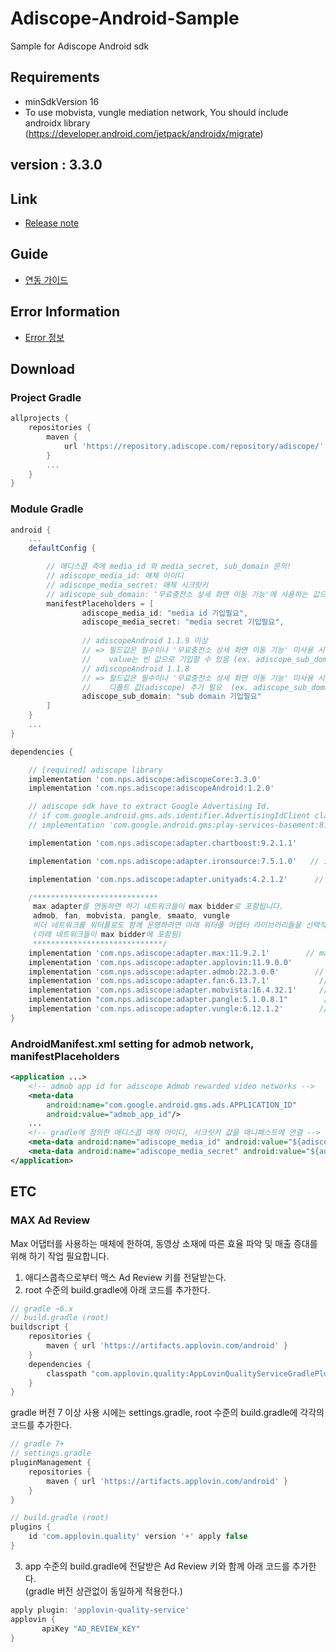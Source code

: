 # Adiscope-Android-Sample
Sample for Adiscope Android sdk


## Requirements
- minSdkVersion 16
- To use mobvista, vungle mediation network, You should include androidx library (https://developer.android.com/jetpack/androidx/migrate)

## version : 3.3.0

## Link
- [Release note](https://github.com/adiscope/Adiscope-Android-Sample/wiki/release_note)

## Guide
- [연동 가이드](https://github.com/adiscope/Adiscope-Android-Sample/blob/master/AdiscopeSDKGuide.md)

## Error Information
- [Error 정보](https://github.com/adiscope/Adiscope-Android-Sample/blob/master/docs/error_info.md)

## Download

### Project Gradle
```groovy
allprojects {
    repositories {
        maven {
            url 'https://repository.adiscope.com/repository/adiscope/'
        }
        ...
    }
}
```

### Module Gradle
```groovy
android {
    ...
    defaultConfig {

        // 애디스콥 측에 media_id 와 media_secret, sub_domain 문의!
        // adiscope_media_id: 매체 아이디
        // adiscope_media_secret: 매체 시크릿키
        // adiscope_sub_domain: '무료충전소 상세 화면 이동 기능'에 사용하는 값으로, 해당 기능 적용 시 애디스콥과 협의 필요
        manifestPlaceholders = [
                adiscope_media_id: "media id 기입필요",
                adiscope_media_secret: "media secret 기입필요",
                
                // adiscopeAndroid 1.1.9 이상
                // => 필드값은 필수이나 '무료충전소 상세 화면 이동 기능' 미사용 시 
                //    value는 빈 값으로 기입할 수 있음 (ex. adiscope_sub_domain: "")
                // adiscopeAndroid 1.1.8
                // => 필드값은 필수이나 '무료충전소 상세 화면 이동 기능' 미사용 시 
                //    디폴트 값(adiscope) 추가 필요  (ex. adiscope_sub_domain: "adiscope")
                adiscope_sub_domain: "sub domain 기입필요"
        ]
    }
    ...
}

dependencies {

    // [required] adiscope library
    implementation 'com.nps.adiscope:adiscopeCore:3.3.0'
    implementation 'com.nps.adiscope:adiscopeAndroid:1.2.0'

    // adiscope sdk have to extract Google Advertising Id.
    // if com.google.android.gms.ads.identifier.AdvertisingIdClient class is not included in your app, uncomment following code
    // implementation 'com.google.android.gms:play-services-basement:8.3.0'

    implementation 'com.nps.adiscope:adapter.chartboost:9.2.1.1'        // chartboost

    implementation 'com.nps.adiscope:adapter.ironsource:7.5.1.0'   // ironsource

    implementation 'com.nps.adiscope:adapter.unityads:4.2.1.2'      // unityads

    /****************************
     max adapter를 연동하면 하기 네트워크들이 max bidder로 포함됩니다.
     admob, fan, mobvista, pangle, smaato, vungle
     비더 네트워크를 워터폴로도 함께 운영하려면 아래 워터폴 어댑터 라이브러리들을 선택적으로 포함해야 합니다.
     (아래 네트워크들이 max bidder에 포함됨)
     *****************************/
    implementation 'com.nps.adiscope:adapter.max:11.9.2.1'        // max
    implementation 'com.nps.adiscope:adapter.applovin:11.9.0.0'        // applovin (watarfall adapter)
    implementation 'com.nps.adiscope:adapter.admob:22.3.0.0'        // admob (use play-services-ads:22.3.0 dependency)
    implementation 'com.nps.adiscope:adapter.fan:6.13.7.1'           // fan
    implementation 'com.nps.adiscope:adapter.mobvista:16.4.32.1'     // mobvista (use androidx)
    implementation "com.nps.adiscope:adapter.pangle:5.1.0.8.1"        // pangle
    implementation 'com.nps.adiscope:adapter.vungle:6.12.1.2'        // vungle (use androidx)
}
```

### AndroidManifest.xml setting for admob network, manifestPlaceholders
```xml
<application ...>
    <!-- admob app id for adiscope Admob rewarded video networks -->
    <meta-data
        android:name="com.google.android.gms.ads.APPLICATION_ID"
        android:value="admob_app_id"/>
    ...
    <!-- gradle에 정의한 애디스콥 매체 아이디, 시크릿키 값을 매니페스트에 연결 -->
    <meta-data android:name="adiscope_media_id" android:value="${adiscope_media_id}"/>
    <meta-data android:name="adiscope_media_secret" android:value="${adiscope_media_secret}"/>
</application>
```

## ETC
### MAX Ad Review
Max 어댑터를 사용하는 매체에 한하여, 동영상 소재에 따른 효율 파악 및 매출 증대를 위해 하기 작업 필요합니다.

1. 애디스콥측으로부터 맥스 Ad Review 키를 전달받는다.
2. root 수준의 build.gradle에 아래 코드를 추가한다.
```groovy
// gradle ~6.x
// build.gradle (root)
buildscript {
    repositories {
        maven { url 'https://artifacts.applovin.com/android' }
    }
    dependencies {
        classpath "com.applovin.quality:AppLovinQualityServiceGradlePlugin:11.9.0"
    }
}
```

gradle 버전 7 이상 사용 시에는 settings.gradle, root 수준의 build.gradle에 각각의 코드를 추가한다.
```groovy
// gradle 7+
// settings.gradle
pluginManagement {
    repositories {
        maven { url 'https://artifacts.applovin.com/android' }
    }
}

// build.gradle (root)
plugins {
    id 'com.applovin.quality' version '+' apply false
}
```

3. app 수준의 build.gradle에 전달받은 Ad Review 키와 함께 아래 코드를 추가한다.  
   (gradle 버전 상관없이 동일하게 적용한다.)
```groovy
apply plugin: 'applovin-quality-service'
applovin {
       apiKey "AD_REVIEW_KEY"
} 
```

